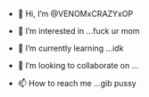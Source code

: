 - 👋 Hi, I’m @VENOMxCRAZYxOP
- 👀 I’m interested in ...fuck ur mom

- 🌱 I’m currently learning ...idk

- 💞️ I’m looking to collaborate on ...
- 📫 How to reach me ...gib pussy

<!---
VENOMxCRAZYxOP/VENOMxCRAZYxOP is a ✨ special ✨ repository because its `README.md` (this file) appears on your GitHub profile.
You can click the Preview link to take a look at your changes.
--->
